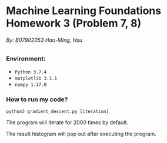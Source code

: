 # Machine Learning Foundations Homework 3 (Problem 7, 8)

###### By: B07902053 Hao-Ming, Hsu

### Environment:

- `Python 3.7.4`
- `matplotlib 3.1.1`
- `numpy 1.17.0`

### How to run my code?

```
python3 gradient_descent.py [iteration]
```
The program will iterate for 2000 times by default.

The result histogram will pop out after executing the program.

